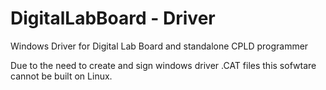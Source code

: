 # DigitalLabBoard - Driver
Windows Driver for Digital Lab Board and standalone CPLD programmer

Due to the need to create and sign windows driver .CAT files this sofwtare cannot be built on Linux.
